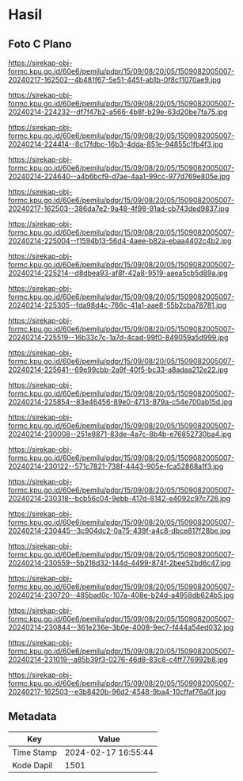 # Hasil

## Foto C Plano

https://sirekap-obj-formc.kpu.go.id/60e6/pemilu/pdpr/15/09/08/20/05/1509082005007-20240217-162502--4b481f67-5e51-445f-ab1b-0f8c11070ae9.jpg

https://sirekap-obj-formc.kpu.go.id/60e6/pemilu/pdpr/15/09/08/20/05/1509082005007-20240214-224232--df7f47b2-a566-4b8f-b29e-63d20be7fa75.jpg

https://sirekap-obj-formc.kpu.go.id/60e6/pemilu/pdpr/15/09/08/20/05/1509082005007-20240214-224414--8c17fdbc-16b3-4dda-851e-94855c1fb4f3.jpg

https://sirekap-obj-formc.kpu.go.id/60e6/pemilu/pdpr/15/09/08/20/05/1509082005007-20240214-224640--a4b6bcf9-d7ae-4aa1-99cc-977d769e805e.jpg

https://sirekap-obj-formc.kpu.go.id/60e6/pemilu/pdpr/15/09/08/20/05/1509082005007-20240217-162503--386da7e2-9a48-4f98-91ad-cb743ded9837.jpg

https://sirekap-obj-formc.kpu.go.id/60e6/pemilu/pdpr/15/09/08/20/05/1509082005007-20240214-225004--f1594b13-56d4-4aee-b82a-ebaa4402c4b2.jpg

https://sirekap-obj-formc.kpu.go.id/60e6/pemilu/pdpr/15/09/08/20/05/1509082005007-20240214-225214--d8dbea93-af8f-42a8-9519-aaea5cb5d89a.jpg

https://sirekap-obj-formc.kpu.go.id/60e6/pemilu/pdpr/15/09/08/20/05/1509082005007-20240214-225305--fda98d4c-766c-41a1-aae8-55b2cba78781.jpg

https://sirekap-obj-formc.kpu.go.id/60e6/pemilu/pdpr/15/09/08/20/05/1509082005007-20240214-225519--16b33c7c-1a7d-4cad-99f0-849059a5d999.jpg

https://sirekap-obj-formc.kpu.go.id/60e6/pemilu/pdpr/15/09/08/20/05/1509082005007-20240214-225641--69e99cbb-2a9f-40f5-bc33-a8adaa212e22.jpg

https://sirekap-obj-formc.kpu.go.id/60e6/pemilu/pdpr/15/09/08/20/05/1509082005007-20240214-225854--83e46456-89e0-4713-879a-c54e700ab15d.jpg

https://sirekap-obj-formc.kpu.go.id/60e6/pemilu/pdpr/15/09/08/20/05/1509082005007-20240214-230008--251e8871-83de-4a7c-8b4b-e76852730ba4.jpg

https://sirekap-obj-formc.kpu.go.id/60e6/pemilu/pdpr/15/09/08/20/05/1509082005007-20240214-230122--571c7821-738f-4443-905e-fca52868a1f3.jpg

https://sirekap-obj-formc.kpu.go.id/60e6/pemilu/pdpr/15/09/08/20/05/1509082005007-20240214-230318--bcb56c04-9ebb-417d-8142-e4092c97c726.jpg

https://sirekap-obj-formc.kpu.go.id/60e6/pemilu/pdpr/15/09/08/20/05/1509082005007-20240214-230445--3c904dc2-0a75-439f-a4c8-dbce817f28be.jpg

https://sirekap-obj-formc.kpu.go.id/60e6/pemilu/pdpr/15/09/08/20/05/1509082005007-20240214-230559--5b216d32-144d-4499-874f-2bee52bd6c47.jpg

https://sirekap-obj-formc.kpu.go.id/60e6/pemilu/pdpr/15/09/08/20/05/1509082005007-20240214-230720--485bad0c-107a-408e-b24d-a4958db624b5.jpg

https://sirekap-obj-formc.kpu.go.id/60e6/pemilu/pdpr/15/09/08/20/05/1509082005007-20240214-230844--361e236e-3b0e-4008-9ec7-f444a54ed032.jpg

https://sirekap-obj-formc.kpu.go.id/60e6/pemilu/pdpr/15/09/08/20/05/1509082005007-20240214-231019--a85b39f3-0276-46d8-83c8-c4ff776992b8.jpg

https://sirekap-obj-formc.kpu.go.id/60e6/pemilu/pdpr/15/09/08/20/05/1509082005007-20240217-162503--e3b8420b-96d2-4548-9ba4-10cffaf76a0f.jpg


## Metadata

| Key        | Value               |
| ---------- | ------------------- |
| Time Stamp | 2024-02-17 16:55:44 |
| Kode Dapil | 1501                |



